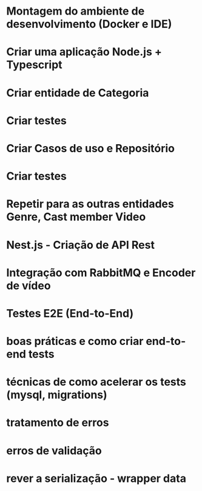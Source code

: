 # Montagem do ambiente de desenvolvimento (Docker e IDE) 
# Criar uma aplicação Node.js + Typescript
# Criar entidade de Categoria
# Criar testes
# Criar Casos de uso e Repositório
# Criar testes

# Repetir para as outras entidades Genre, Cast member Video

# Nest.js - Criação de API Rest
# Integração com RabbitMQ e Encoder de vídeo
# Testes E2E (End-to-End)

# boas práticas e como criar end-to-end tests
# técnicas de como acelerar os tests (mysql, migrations)
# tratamento de erros
# erros de validação
# rever a serialização - wrapper data
